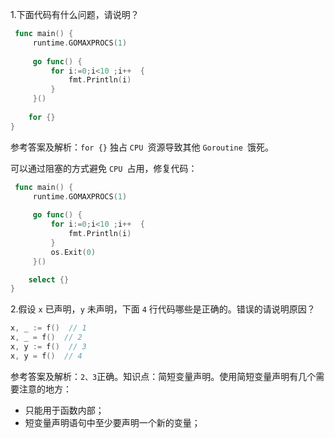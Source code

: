 1.下面代码有什么问题，请说明？

```go
 func main() {
     runtime.GOMAXPROCS(1)
 
     go func() {
         for i:=0;i<10 ;i++  {
             fmt.Println(i)
         }
     }()
 
    for {}
}
```

参考答案及解析：`for {}` 独占 `CPU `资源导致其他 `Goroutine `饿死。

可以通过阻塞的方式避免 `CPU `占用，修复代码：

```go
 func main() {
     runtime.GOMAXPROCS(1)
 
     go func() {
         for i:=0;i<10 ;i++  {
             fmt.Println(i)
         }
         os.Exit(0)
     }()

    select {}
}
```

2.假设 `x` 已声明，`y` 未声明，下面 `4` 行代码哪些是正确的。错误的请说明原因？

```go
x, _ := f()  // 1
x, _ = f()  // 2
x, y := f()  // 3
x, y = f()  // 4
```

参考答案及解析：`2、3`正确。知识点：简短变量声明。使用简短变量声明有几个需要注意的地方：

- 只能用于函数内部；
- 短变量声明语句中至少要声明一个新的变量；
